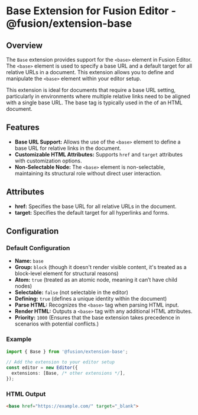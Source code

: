 # Base Extension for Fusion Editor - @fusion/extension-base

## Overview

The `Base` extension provides support for the `<base>` element in Fusion Editor. The `<base>` element is used to specify a base URL and a default target for all relative URLs in a document. This extension allows you to define and manipulate the `<base>` element within your editor setup.

This extension is ideal for documents that require a base URL setting, particularly in environments where multiple relative links need to be aligned with a single base URL. The base tag is typically used in the <head> of an HTML document.

## Features

- **Base URL Support:** Allows the use of the `<base>` element to define a base URL for relative links in the document.
- **Customizable HTML Attributes:** Supports `href` and `target` attributes with customization options.
- **Non-Selectable Node:** The `<base>` element is non-selectable, maintaining its structural role without direct user interaction.

## Attributes
- **href:** Specifies the base URL for all relative URLs in the document.
- **target:** Specifies the default target for all hyperlinks and forms.

## Configuration

### Default Configuration

- **Name:** `base`
- **Group:** `block` (though it doesn't render visible content, it's treated as a block-level element for structural reasons)
- **Atom:** `true` (treated as an atomic node, meaning it can’t have child nodes)
- **Selectable:** `false` (not selectable in the editor)
- **Defining:** `true` (defines a unique identity within the document)
- **Parse HTML:** Recognizes the `<base>` tag when parsing HTML input.
- **Render HTML:** Outputs a `<base>` tag with any additional HTML attributes.
- **Priority:** `1000` (Ensures that the base extension takes precedence in scenarios with potential conflicts.)

### Example

```typescript
import { Base } from '@fusion/extension-base';

// Add the extension to your editor setup
const editor = new Editor({
  extensions: [Base, /* other extensions */],
});
```

### HTML Output

```html
<base href="https://example.com/" target="_blank">
```

